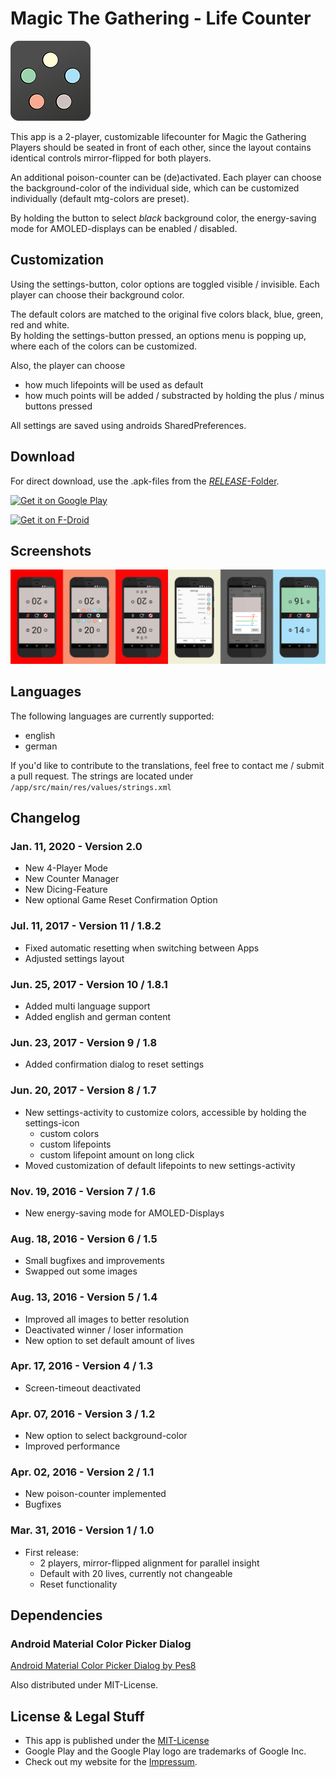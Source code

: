 # Magic The Gathering - Life Counter

![Icon](ASSETS/icon_small.png)

This app is a 2-player, customizable lifecounter for Magic the Gathering
Players should be seated in front of each other, since the layout contains identical controls mirror-flipped for both players.

An additional poison-counter can be (de)activated.
Each player can choose the background-color of the individual side, which can be customized individually (default mtg-colors are preset).

By holding the button to select *black* background color, the energy-saving mode for AMOLED-displays can be enabled / disabled.

## Customization

Using the settings-button, color options are toggled visible / invisible. Each player can choose their background color.

The default colors are matched to the original five colors black, blue, green, red and white.  
By holding the settings-button pressed, an options menu is popping up, where each of the colors can be customized.

Also, the player can choose

 * how much lifepoints will be used as default
 * how much points will be added / substracted by holding the plus / minus buttons pressed

All settings are saved using androids SharedPreferences.

## Download

For direct download, use the .apk-files from the [*RELEASE*-Folder](./RELEASE).

<a href="https://play.google.com/store/apps/details?id=com.marceljurtz.lifecounter"><img src="https://raw.githubusercontent.com/MarcelJurtz/MTG_LifeCounter/master/ASSETS/google-play-badge.png" width="200" alt="Get it on Google Play"></a>

<a href="https://f-droid.org/packages/com.marceljurtz.lifecounter/"><img src="https://raw.githubusercontent.com/MarcelJurtz/MTG_LifeCounter/master/ASSETS/fdroid-badge.png" width="200" alt="Get it on F-Droid"></a>

## Screenshots

![Screenshots](ASSETS/screenshots.png)

## Languages

The following languages are currently supported:

* english
* german

If you'd like to contribute to the translations, feel free to contact me / submit a pull request.
The strings are located under ```/app/src/main/res/values/strings.xml```

## Changelog

### Jan. 11, 2020 - Version 2.0

* New 4-Player Mode
* New Counter Manager
* New Dicing-Feature
* New optional Game Reset Confirmation Option

### Jul. 11, 2017 - Version 11 / 1.8.2

* Fixed automatic resetting when switching between Apps
* Adjusted settings layout

### Jun. 25, 2017 - Version 10 / 1.8.1

* Added multi language support
* Added english and german content

### Jun. 23, 2017 - Version 9 / 1.8

* Added confirmation dialog to reset settings

### Jun. 20, 2017 - Version 8 / 1.7

* New settings-activity to customize colors, accessible by holding the settings-icon
  * custom colors
  * custom lifepoints
  * custom lifepoint amount on long click
* Moved customization of default lifepoints to new settings-activity

### Nov. 19, 2016 - Version 7 / 1.6

* New energy-saving mode for AMOLED-Displays

### Aug. 18, 2016 - Version 6 / 1.5

* Small bugfixes and improvements
* Swapped out some images

### Aug. 13, 2016 - Version 5 / 1.4

* Improved all images to better resolution
* Deactivated winner / loser information
* New option to set default amount of lives

### Apr. 17, 2016 - Version 4 / 1.3

* Screen-timeout deactivated

### Apr. 07, 2016 - Version 3 / 1.2

* New option to select background-color
* Improved performance

### Apr. 02, 2016 - Version 2 / 1.1

* New poison-counter implemented
* Bugfixes

### Mar. 31, 2016 - Version 1 / 1.0

* First release:
  * 2 players, mirror-flipped alignment for parallel insight
  * Default with 20 lives, currently not changeable
  * Reset functionality

## Dependencies

### Android Material Color Picker Dialog

[Android Material Color Picker Dialog by Pes8](https://github.com/Pes8/android-material-color-picker-dialog)

Also distributed under MIT-License.

## License & Legal Stuff

* This app is published under the [MIT-License](LICENSE)
* Google Play and the Google Play logo are trademarks of Google Inc.
* Check out my website for the [Impressum](https://mjurtz.com/Impressum.html).